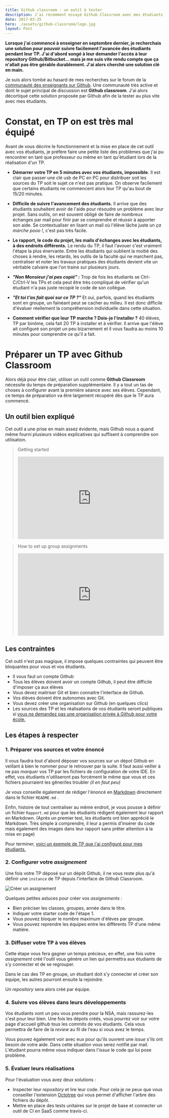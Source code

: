 ```yaml
---
title: Github classroom - un outil à tester
description: J'ai récemment essayé Github Classroom avec mes étudiants de 4ème année de l'école Polytech Lyon. Je vous propose ici mes retours sur cet outil à destination des enseignants pour le suivi de TP.
date: 2017-03-25
hero: ./assets/github-classroom/logo.jpg
layout: Post
---
```


**Lorsque j'ai commencé à enseigner en septembre dernier, je recherchais une solution
pour pouvoir suivre facilement l'avancée des étudiants pendant leur TP. J'ai d'abord songé à leur
demander l'accès à leur repository Github/Bitbucket... mais je me suis vite rendu compte que ça
n'allait pas être gérable durablement. J'ai alors cherché une solution clé en main.**

Je suis alors tombé au hasard de mes recherches sur le forum de la [communauté des
enseignants sur Github](https://education.github.community). Une communauté très active et dont le sujet
principal de discussion est **Github classroom**. J'ai alors décortiqué cette solution proposée par Github
afin de la tester au plus vite avec mes étudiants.

# Constat, en TP on est très mal équipé

Avant de vous décrire le fonctionnement et la mise en place de cet outil avec vos étudiants,
je préfère faire une petite liste des problèmes que j'ai pu rencontrer en tant que professeur
ou même en tant qu'étudiant lors de la réalisation d'un TP.

* **Démarrer votre TP en 5 minutes avec vos étudiants, impossible.**
Il est clair que passer une clé usb de PC en PC pour distribuer soit les sources du TP soit
le sujet ce n'est pas pratique. On observe facilement que certains étudiants
ne commencent alors leur TP qu'au bout de 15/20 minutes.

* **Difficile de suivre l'avancement des étudiants.**
Il arrive que des étudiants souhaitent avoir de l'aide pour résoudre un problème
avec leur projet. Sans outils, on est souvent obligé de faire de nombreux échanges par
mail pour finir par se comprendre et réussir à apporter son aide. Se contextualiser
en lisant un mail où l'élève lâche juste un *ça marche pooo !*, c'est pas très facile.

* **Le rapport, le code du projet, les mails d'échanges avec les étudiants, à des endroits différents.**
Le rendu du TP, il faut l'avouer c'est vraiment l'étape la plus énervante.
Entre les étudiants qui oublient la moitié des choses à rendre, les retards,
les outils de la faculté qui ne marchent pas, centraliser et noter les travaux pratiques des étudiants
devient vite un véritable calvaire que l'on traine sur plusieurs jours.

* **_"Non Monsieur j'ai pas copié" :_**
Trop de fois les étudiants se Ctrl-C/Ctrl-V les TPs et cela peut être
très compliqué de vérifier qu'un étudiant n'a pas juste recopié le code de son collègue.


* **_"Et toi t'as fait quoi sur ce TP ?"_**
Et oui, parfois, quand les étudiants sont en groupe, un fainéant peut se cacher au milieu.
Il est donc difficile d'évaluer réellement la compréhension individuelle dans cette situation.

* **Comment vérifier que leur TP marche ? Dois-je l'installer ?**
40 élèves, TP par binôme, cela fait 20 TP à installer et à vérifier. Il arrive que l'élève ait
configuré son projet un peu bizarrement et il vous faudra au moins 10 minutes pour comprendre
ce qu'il a fait.


# Préparer un TP avec Github Classroom

Alors déjà pour être clair, utiliser un outil comme **Github Classroom** nécessite du temps
de préparation supplémentaire. Il y a tout un tas de choses à configurer avant la première séance
avec ses élèves. Cependant, ce temps de préparation va être largement récupéré dès que le TP aura commencé.

## Un outil bien expliqué

Cet outil a une prise en main assez évidente, mais Github nous a quand même fourni
plusieurs vidéos explicatives qui suffisent à comprendre son utilisation.


<blockquote>
<p>Getting started</p>
<div style="position:relative;height:0;padding-bottom:56.25%"><iframe src="https://www.youtube.com/embed/ChA_zph7aao?ecver=2" width="640" height="360" frameborder="0" style="position:absolute;width:100%;height:100%;left:0" allowfullscreen></iframe></div>
</blockquote>


<blockquote>
<p>How to set up group assignments</p>
<div style="position:relative;height:0;padding-bottom:56.25%"><iframe src="https://www.youtube.com/embed/-52quDR2QSc?ecver=2" width="640" height="360" frameborder="0" style="position:absolute;width:100%;height:100%;left:0" allowfullscreen></iframe></div>
</blockquote>

## Les contraintes

Cet outil n'est pas magique, il impose quelques contraintes qui peuvent être
bloquantes pour vous et vos étudiants.

* Il vous faut un compte Github
* Tous les élèves doivent avoir un compte Github, il peut être difficile d'imposer ça aux élèves
* Vous devez maitriser Git et bien connaitre l'interface de Github.
* Vos élèves doivent être autonomes avec Git.
* Vous devez créer une organisation sur Github (en quelques clics)
* Les sources des TP et les réalisations de vos étudiants seront publiques si [vous
ne demandez pas une organisation privée à Github pour votre école.](https://education.github.com/discount_requests/new)

## Les étapes à respecter

### 1. Préparer vos sources et votre énoncé

Il vous faudra tout d'abord déposer vos sources sur un dépot Github en
veillant à bien le nommer pour le retrouver par la suite. Il faut aussi veiller à ne pas
_marquer_ vos TP par les fichiers de configuration de votre IDE. En effet,
vos étudiants n'utiliseront pas forcément le même que vous et ces fichiers pourraient les gêner/les troubler
_(il en faut peu)_

Je vous conseille également de rédiger l'énoncé en [Markdown](https://guides.github.com/features/mastering-markdown/)
directement dans le fichier `README.md` .

Enfin, histoire de tout centraliser au même endroit, je vous pousse à
définir un fichier `Rapport.md` pour que les étudiants rédigent également leur rapport en Markdown.
(Après un premier test, les étudiants ont bien apprécié le Markdown. Très simple à comprendre, il leur a
permis d'insérer du code mais également des images dans leur rapport sans prêter attention à la mise en page)

Pour terminer, [voici un exemple de TP que j'ai configuré pour mes étudiants.](https://github.com/PolytechLyon/isi3-tp1-graph)

### 2. Configurer votre _assignement_

Une fois votre TP déposé sur un dépôt Github, il ne vous reste plus qu'à définir une `instance`
de TP depuis l'interface de Github Classroom.

![Créer un assignement](./github-classroom/create-assignement.png)

Quelques petites astuces pour créer vos _assignements_ :

* Bien préciser les classes, groupes, année dans le titre.
* Indiquer votre starter code de l'étape 1.
* Vous pouvez bloquer le nombre maximum d'élèves par groupe.
* Vous pouvez reprendre les équipes entre les différents TP d'une même matière.

### 3. Diffuser votre TP à vos élèves

Cette étape vous fera gagner un temps précieux, en effet, une fois votre _assignement_ créé
l'outil vous génère un lien qui permettra aux étudiants de s'y connecter et de se regrouper.

Dans le cas des TP en groupe, un étudiant doit s'y connecter et créer son équipe, les autres pourront
ensuite la rejoindre.

Un _repository_ sera alors créé par équipe.

### 4. Suivre vos élèves dans leurs développements

Vos étudiants vont un peu vous prendre pour la NSA, mais rassurez-les c'est pour leur bien.
Une fois les dépots créés, vous pourrez voir sur votre page d'accueil github tous les commits
de vos étudiants. Cela vous permettra de faire de la _review_ au fil de l'eau si vous avez le temps.

Vous pouvez également voir avec eux pour qu'ils ouvrent une _issue_ s'ils ont besoin de votre aide.
Dans cette situation vous serez notifié par mail. L'étudiant pourra même vous indiquer dans l'_issue_
le code qui lui pose problème.

### 5. Évaluer leurs réalisations

Pour l'évaluation vous avez deux solutions :

* Inspecter leur _repository_ et lire leur code. Pour cela je ne peux que vous conseiller
l'extension [Octotree](https://chrome.google.com/webstore/detail/octotree/bkhaagjahfmjljalopjnoealnfndnagc)
qui vous permet d'afficher l'arbre des fichiers du dépôt.
* Mettre en place des tests unitaires sur le projet de base et connecter un outil de CI en SaaS comme travis-ci.
